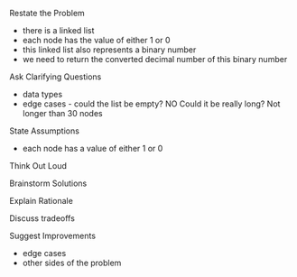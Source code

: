 Restate the Problem 
* there is a linked list
* each node has the value of either 1 or 0
* this linked list also represents a binary number
* we need to return the converted decimal number of this binary number

Ask Clarifying Questions 
* data types
* edge cases - could the list be empty? NO Could it be really long? Not longer than 30 nodes

State Assumptions 
* each node has a value of either 1 or 0

Think Out Loud 

Brainstorm Solutions 

Explain Rationale 

Discuss tradeoffs 

Suggest Improvements 
* edge cases
* other sides of the problem